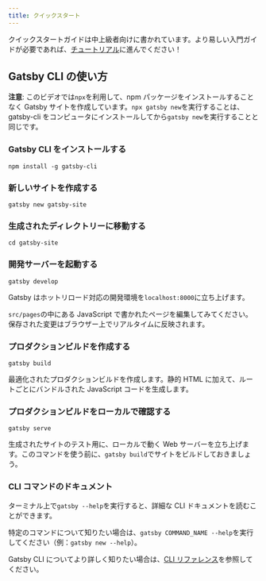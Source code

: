```yaml
---
title: クイックスタート
---
```


クイックスタートガイドは中上級者向けに書かれています。より易しい入門ガイドが必要であれば、[チュートリアル](/tutorial/)に進んでください！

## Gatsby CLI の使い方

<EggheadEmbed
  lessonLink="https://egghead.io/lessons/gatsby-quick-start-with-gatsby-create-develop-and-build-gatsby-sites-from-the-command-line"
  lessonTitle="Quick Start with Gatsby: Create, Develop, and Build Gatsby Sites From the Command Line"
/>

**注意**: このビデオでは`npx`を利用して、npm パッケージをインストールすることなく Gatsby サイトを作成しています。`npx gatsby new`を実行することは、gatsby-cli をコンピュータにインストールしてから`gatsby new`を実行することと同じです。

### Gatsby CLI をインストールする

```shell
npm install -g gatsby-cli
```

### 新しいサイトを作成する

```shell
gatsby new gatsby-site
```

### 生成されたディレクトリーに移動する

```shell
cd gatsby-site
```

### 開発サーバーを起動する

```shell
gatsby develop
```

Gatsby はホットリロード対応の開発環境を`localhost:8000`に立ち上げます。

`src/pages`の中にある JavaScript で書かれたページを編集してみてください。保存された変更はブラウザー上でリアルタイムに反映されます。

### プロダクションビルドを作成する

```shell
gatsby build
```

最適化されたプロダクションビルドを作成します。静的 HTML に加えて、ルートごとにバンドルされた JavaScript コードを生成します。

### プロダクションビルドをローカルで確認する

```shell
gatsby serve
```

生成されたサイトのテスト用に、ローカルで動く Web サーバーを立ち上げます。このコマンドを使う前に、`gatsby build`でサイトをビルドしておきましょう。

### CLI コマンドのドキュメント

ターミナル上で`gatsby --help`を実行すると、詳細な CLI ドキュメントを読むことができます。

特定のコマンドについて知りたい場合は、`gatsby COMMAND_NAME --help`を実行してください（例：`gatsby new --help`）。

Gatsby CLI についてより詳しく知りたい場合は、[CLI リファレンス](/docs/gatsby-cli/)を参照してください。

